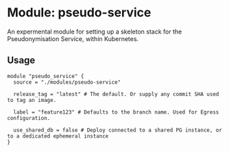 # Module: pseudo-service

An expermental module for setting up a skeleton stack for the Pseudonymisation Service, within Kubernetes.

## Usage

```
module "pseudo_service" {
  source = "./modules/pseudo-service"

  release_tag = "latest" # The default. Or supply any commit SHA used to tag an image.
  
  label = "feature123" # Defaults to the branch name. Used for Egress configuration.

  use_shared_db = false # Deploy connected to a shared PG instance, or to a dedicated ephemeral instance
}
```

